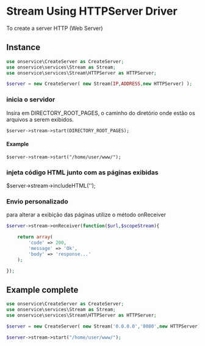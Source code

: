 # Stream Using HTTPServer Driver
To create a server HTTP (Web Server)

## Instance 

```php
use onservice\CreateServer as CreateServer;
use onservice\services\Stream as Stream;
use onservice\services\Stream\HTTPServer as HTTPServer;

$server = new CreateServer(	new Stream(IP,ADDRESS,new HTTPServer) );
```


### inicia o servidor
Insira em DIRECTORY_ROOT_PAGES, o caminho do diretório onde estão os arquivos a serem exibidos.

	$server->stream->start(DIRECTORY_ROOT_PAGES);

#### Example

	$server->stream->start("/home/user/www/");

### injeta código HTML junto com as páginas exibidas
$server->stream->includeHTML('');

### Envio personalizado
para alterar a exibição das páginas utilize o método onReceiver

```php
$server->stream->onReceiver(function($url,$scopeStream){

	return array(
		'code' => 200,
		'message' => 'Ok',
		'body' => 'response...'
	);

});
```


## Example complete

```php
use onservice\CreateServer as CreateServer;
use onservice\services\Stream as Stream;
use onservice\services\Stream\HTTPServer as HTTPServer;

$server = new CreateServer(	new Stream('0.0.0.0','8080',new HTTPServer) );

$server->stream->start("/home/user/www/");

```
